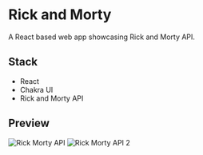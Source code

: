 # Rick and Morty 

A React based web app showcasing Rick and Morty API.

## Stack
* React
* Chakra UI
* Rick and Morty API


## Preview
![Rick   Morty API](https://user-images.githubusercontent.com/73707865/230736356-b417bddf-a0ea-42e6-be50-8ab15e4058ce.PNG)
![Rick   Morty API 2](https://user-images.githubusercontent.com/73707865/230736443-6036f23d-0262-4961-8b75-335226061fcd.PNG)
